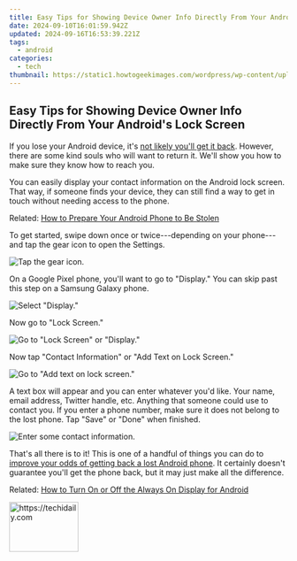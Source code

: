 ```yaml
---
title: Easy Tips for Showing Device Owner Info Directly From Your Android's Lock Screen
date: 2024-09-10T16:01:59.942Z
updated: 2024-09-16T16:53:39.221Z
tags:
  - android
categories:
  - tech
thumbnail: https://static1.howtogeekimages.com/wordpress/wp-content/uploads/2014/08/Android-info-lock-screen-1.png
---
```


## Easy Tips for Showing Device Owner Info Directly From Your Android's Lock Screen

If you lose your Android device, it's [not likely you'll get it back](https://tech-recovery.techidaily.com/step-by-step-fix-for-dysfunctional-closed-captioning-on-amazon-prime-streams/). However, there are some kind souls who will want to return it. We'll show you how to make sure they know how to reach you.

 You can easily display your contact information on the Android lock screen. That way, if someone finds your device, they can still find a way to get in touch without needing access to the phone.

Related: [How to Prepare Your Android Phone to Be Stolen](https://tech-recovery.techidaily.com/step-by-step-fix-for-dysfunctional-closed-captioning-on-amazon-prime-streams/) 

 To get started, swipe down once or twice---depending on your phone---and tap the gear icon to open the Settings.

![Tap the gear icon.](https://static1.howtogeekimages.com/wordpress/wp-content/uploads/2014/08/2022-05-17_16-41-20.png) 

 On a Google Pixel phone, you'll want to go to "Display." You can skip past this step on a Samsung Galaxy phone.

![Select "Display."](https://static1.howtogeekimages.com/wordpress/wp-content/uploads/2014/08/2022-05-17_16-41-56.png) 

 Now go to "Lock Screen."

![Go to "Lock Screen" or "Display."](https://static1.howtogeekimages.com/wordpress/wp-content/uploads/2014/08/2022-05-17_16-42-15.png) 

 Now tap "Contact Information" or "Add Text on Lock Screen."

![Go to "Add text on lock screen."](https://static1.howtogeekimages.com/wordpress/wp-content/uploads/2014/08/2022-05-17_16-42-47.png) 

 A text box will appear and you can enter whatever you'd like. Your name, email address, Twitter handle, etc. Anything that someone could use to contact you. If you enter a phone number, make sure it does not belong to the lost phone. Tap "Save" or "Done" when finished.

![Enter some contact information.](https://static1.howtogeekimages.com/wordpress/wp-content/uploads/2014/08/2022-05-17_16-44-11.png) 

 That's all there is to it! This is one of a handful of things you can do to [improve your odds of getting back a lost Android phone](https://article-posts.techidaily.com/crafting-stunning-photography-mastering-hdr-merging-in-lightroom/). It certainly doesn't guarantee you'll get the phone back, but it may just make all the difference.

Related: [How to Turn On or Off the Always On Display for Android](https://visual-screen-recording.techidaily.com/updated-essential-recording-steps-in-gh-for-2024/)

<ins class="adsbygoogle"
     style="display:block"
     data-ad-format="autorelaxed"
     data-ad-client="ca-pub-7571918770474297"
     data-ad-slot="1223367746"></ins>

<ins class="adsbygoogle"
     style="display:block"
     data-ad-client="ca-pub-7571918770474297"
     data-ad-slot="8358498916"
     data-ad-format="auto"
     data-full-width-responsive="true"></ins>



<!-- affiliate ads begin -->
<a href="https://aligracehair.sjv.io/c/5597632/2135365/19272" target="_top" id="2135365">
  <img src="//a.impactradius-go.com/display-ad/19272-2135365" border="0" alt="https://techidaily.com" width="125" height="90"/>
</a>
<img height="0" width="0" src="https://aligracehair.sjv.io/i/5597632/2135365/19272" style="position:absolute;visibility:hidden;" border="0" />
<!-- affiliate ads end -->

